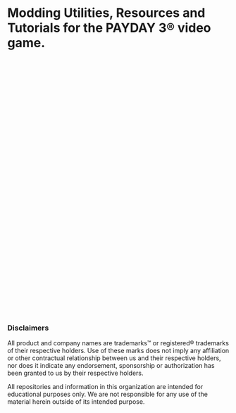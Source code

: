 # Modding Utilities, Resources and Tutorials for the **PAYDAY 3**&reg; video game.
&nbsp;  
&nbsp;  
&nbsp;  
&nbsp;  
&nbsp;  
&nbsp;  
&nbsp;  
&nbsp;  
&nbsp;  
&nbsp;  
&nbsp;  
&nbsp;  
&nbsp;  
&nbsp;  
&nbsp;  
&nbsp;  
&nbsp;  
&nbsp;  
&nbsp;  
&nbsp;  
&nbsp;  
&nbsp;  
&nbsp;  
&nbsp;  
&nbsp;  
&nbsp;  
&nbsp;  
&nbsp;  
&nbsp;  
&nbsp;  
&nbsp;  
&nbsp;  
&nbsp;  
&nbsp;  

### Disclaimers
All product and company names are trademarks&trade; or registered&reg; trademarks of their respective holders.  Use of these marks does not imply any affiliation or other contractual relationship between us and their respective holders,  nor does it indicate any endorsement, sponsorship or authorization has been granted to us by their respective holders.

All repositories and information in this organization are intended for educational purposes only.  We are not responsible for any use of the material herein outside of its intended purpose.
